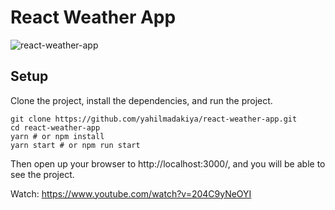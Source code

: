 # React Weather App

![react-weather-app](https://user-images.githubusercontent.com/11607839/41190647-cc9a9d54-6c00-11e8-8513-9bff95555284.png)

## Setup

Clone the project, install the dependencies, and run the project.

```
git clone https://github.com/yahilmadakiya/react-weather-app.git
cd react-weather-app
yarn # or npm install
yarn start # or npm run start
```

Then open up your browser to http://localhost:3000/, and you will be able to see the project.

Watch: https://www.youtube.com/watch?v=204C9yNeOYI
